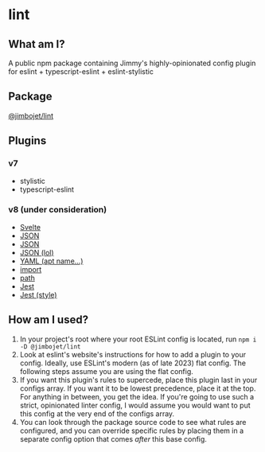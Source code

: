 # lint

## What am I?

A public npm package containing Jimmy's highly-opinionated config plugin for eslint + typescript-eslint + eslint-stylistic


## Package
[@jimbojet/lint](https://www.npmjs.com/package/@jimbojet/lint)


## Plugins

### v7

- stylistic
- typescript-eslint

### v8 (under consideration)

- [Svelte](https://github.com/sveltejs/eslint-plugin-svelte)
- [JSON](https://github.com/azeemba/eslint-plugin-json)
- [JSON](https://github.com/kuceb/eslint-plugin-json-format)
- [JSON (lol)](https://github.com/ota-meshi/eslint-plugin-jsonc)
- [YAML (apt name...)](https://github.com/ota-meshi/eslint-plugin-yml)
- [import](https://github.com/import-js/eslint-plugin-import)
- [path](https://github.com/vitonsky/eslint-plugin-paths)
- [Jest](https://github.com/jest-community/eslint-plugin-jest)
- [Jest (style)](https://github.com/dangreenisrael/eslint-plugin-jest-formatting)


## How am I used?

1. In your project's root where your root ESLint config is located, run ```npm i -D @jimbojet/lint```
1. Look at eslint's website's instructions for how to add a plugin to your config. Ideally, use ESLint's modern (as of late 2023) flat config. The following steps assume you are using the flat config.
1. If you want this plugin's rules to supercede, place this plugin last in your configs array. If you want it to be lowest precedence, place it at the top. For anything in between, you get the idea. If you're going to use such a strict, opinionated linter config, I would assume you would want to put this config at the very end of the configs array.
1. You can look through the package source code to see what rules are configured, and you can override specific rules by placing them in a separate config option that comes *after* this base config.
